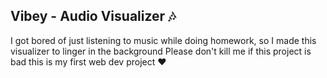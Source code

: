 ## Vibey - Audio Visualizer 🎶

I got bored of just listening to music while doing homework, so I made this visualizer to linger in the background 
Please don't kill me if this project is bad this is my first web dev project ♥️